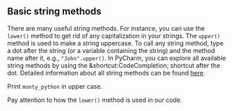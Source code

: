 ## Basic string methods

There are many useful string methods. For instance, you can use the `lower()` method to get 
rid of any capitalization in your strings. The `upper()` method is used to make a string 
uppercase. To call any string method, type a dot after the string (or a variable containing 
the string) and the method name after it, e.g., `"John".upper()`. In PyCharm, you can 
explore all available string methods by using the &shortcut:CodeCompletion; shortcut after the dot. 
Detailed information about all string methods can be found <a href="https://docs.python.org/3/library/stdtypes.html#string-methods">here</a>.
  
Print `monty_python` in upper case.  

<div class='hint'>Pay attention to how the <code>lower()</code> method is used in our code.</div>

